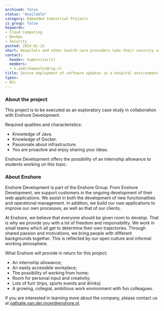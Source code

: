 ```yaml
---
archived: false
status: "Available"
category: Embedded Industrial Projects
is_group: false
keywords:
- Cloud Computing
- DevOps
- Security
posted: 2024-01-15
short: Hospitals and other health care providers take their security very seriously, which is why their software is typically run on protected servers. But due to the amount of manual labour involved, this poses numerous challenges when it comes to deploying timely updates. Firstly, the new software package is sent to a hospital employee, who then applies the package to the protected server. It is only then that we are able to properly issue the update. This process could be improved through automatisation. As such, you will research and design a new plan on how to install the latest software updates without introducing any potential vulnerabilities.
contact:
  header: Supervisor(s)
  members:
  - v.andrikopoulos@rug.nl
title: Secure deployment of software updates in a hospital environment
types:
- BSc
---
```


### About the project
This project is to be executed as an exploratory case study in collaboration with Enshore Development. 

Required qualities and characteristics:

* Knowledge of Java.
* Knowledge of Docker.
* Passionate about infrastructure.
* You are proactive and enjoy sharing your ideas.

Enshore Development offers the possibility of an internship allowance to students working on this topic.


### About Enshore

Enshore Development is part of the Enshore Group. From Enshore Development, we support customers in the ongoing development of their web applications. We assist in both the development of new functionalities and operational management. In addition, we build our own applications to improve our own processes, as well as that of our clients.

At Enshore, we believe that everyone should be given room to develop. That is why we provide you with a lot of freedom and responsibility. We work in small teams which all get to determine their own trajectories. Through shared passion and motivations, we bring people with different backgrounds together. This is reflected by our open culture and informal working atmosphere.


What Enshore will provide in return for this project:

* An internship allowance;
* An easily accessible workplace;
* The possibility of working from home;
* Room for personal input and creativity;
* Lots of fun! (trips, sports events and drinks)
* A growing, collegial, ambitious work environment with fun colleagues.

If you are interested in learning more about the company, please contact us at nathalie.van.der.moer@enshore.nl.

 